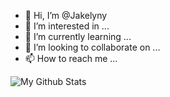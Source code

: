 - 👋 Hi, I’m @Jakelyny
- 👀 I’m interested in ...
- 🌱 I’m currently learning ...
- 💞️ I’m looking to collaborate on ...
- 📫 How to reach me ...
<img align="center" src="https://github-readme-stats.vercel.app/api/top-langs/?username=Jakelyny&layout=compact&theme=radical" alt="My Github Stats">
<!---
Jakelyny/Jakelyny is a ✨ special ✨ repository because its `README.md` (this file) appears on your GitHub profile.
You can click the Preview link to take a look at your changes.
--->
